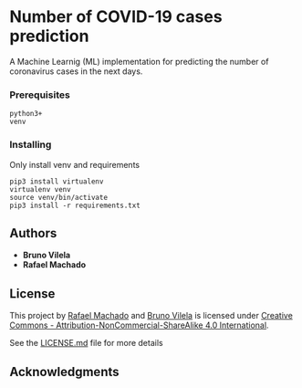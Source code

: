 # Number of COVID-19 cases prediction

A Machine Learnig (ML) implementation for predicting the number of coronavirus cases in the next days. 

### Prerequisites


```
python3+
venv
```

### Installing

Only install venv and requirements

```
pip3 install virtualenv
virtualenv venv
source venv/bin/activate
pip3 install -r requirements.txt
```

## Authors

* **Bruno Vilela** 
* **Rafael Machado** 

## License

This project by <a href='https://github.com/machadorafa'>Rafael Machado</a> and <a href='https://github.com/vilelabruno'>Bruno Vilela</a> is licensed under <a rel="license" href="http://creativecommons.org/licenses/by-nc-sa/4.0/">Creative Commons - Attribution-NonCommercial-ShareAlike 4.0 International</a>.

See the [LICENSE.md](LICENSE.md) file for more details

## Acknowledgments



